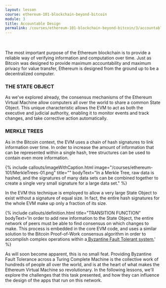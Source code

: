 ```yaml
---
layout: lesson
course: ethereum-101-blockchain-beyond-bitcoin
module: 3
title: Accountable Design
permalink: /courses/ethereum-101-blockchain-beyond-bitcoin/3/accountable-design/
---
```

<br>
<br>
<span class="openingParagraph">
The most important purpose of the Ethereum blockchain is to provide a reliable way of verifying information and computation over time. Just as Bitcoin was designed to provide maximum accountability and maximum privacy for value transfer, Ethereum is designed from the ground up to be a decentralized computer.</span>

<h3>THE STATE OBJECT</h3>

<span >As we've explored already, the consensus mechanisms of the Ethereum Virtual Machine allow computers all over the world to share a common State Object. This unique characteristic allows the EVM to act as both the executive and judicial authority, enabling it to monitor events and track changes, and take corrective action automatically. </span>

<h3>MERKLE TREES</h3>

<span >As in the Bitcoin context, the EVM uses a chain of hash signatures to link information over time. In order to increase the amount of information that can be represented within a single hash, tree structures can be used to contain even more information. </span>

{% include callouts/imageWithCaption.html
	image="/courses/ethereum-101/MerkleTrees-01.png"
	title=""
	bodyText="In a Merkle Tree, raw data is hashed, and the signatures of many data sets can be combined together to create a single very small signature for a large data set."
%}

<span >In the EVM this technique is employed to allow a very large State Object to exist without a signature of equal size. In fact, the entire hash signatures for the whole EVM make up only a fraction of its size. </span>

{% include callouts/definition.html
	title="TRANSITION FUNCTION"
	bodyText='In order to add new information to the State Object, the entire network of peers must be able to find consensus on which changes to make. This process is embedded in the core EVM code, and uses a similar solution to the Bitcoin Proof-of-Work consensus algorithm in order to accomplish complex operations within a<a href="https://docs.google.com/document/d/1QYr8pCIOhs9Lb7N1VUUlByFnYg1T6V7zuihBKb-f4lM/edit#byzantine-fault-tolerant"> Byzantine Fault Tolerant system.</a>'
%}

<span >As will soon become apparent, this is no small feat. Providing Byzantine Fault Tolerance across a Turing Complete Machine is the collective work of hundreds of people all over the world, and is at the heart of what makes the Ethereum Virtual Machine so revolutionary. In the following lessons, we'll explore the challenges that this task presented, and how they can influence the design of the apps that run on this network. </span>
